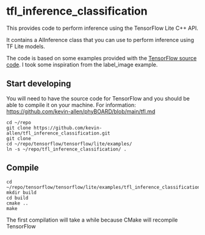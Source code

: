# tfl_inference_classification

This provides code to perform inference using the TensorFlow Lite C++ API. 

It contains a AIInference class that you can use to perform inference using TF Lite models.

The code is based on some examples provided with the [TensorFlow source code](https://github.com/nxp-imx/tensorflow-imx/tree/lf-6.1.36_2.1.0/tensorflow/lite/examples/label_image). I took some inspiration from the label_image example.

## Start developing 

You will need to have the source code for TensorFlow and you should be able to compile it on your machine. For information: https://github.com/kevin-allen/phyBOARD/blob/main/tfl.md


```
cd ~/repo
git clone https://github.com/kevin-allen/tfl_inference_classification.git
git clone 
cd ~/repo/tensorflow/tensorflow/lite/examples/
ln -s ~/repo/tfl_inference_classification/ .
```


## Compile

```
cd ~/repo/tensorflow/tensorflow/lite/examples/tfl_inference_classification
mkdir build
cd build
cmake ..
make
```

The first compilation will take a while because CMake will recompile TensorFlow
